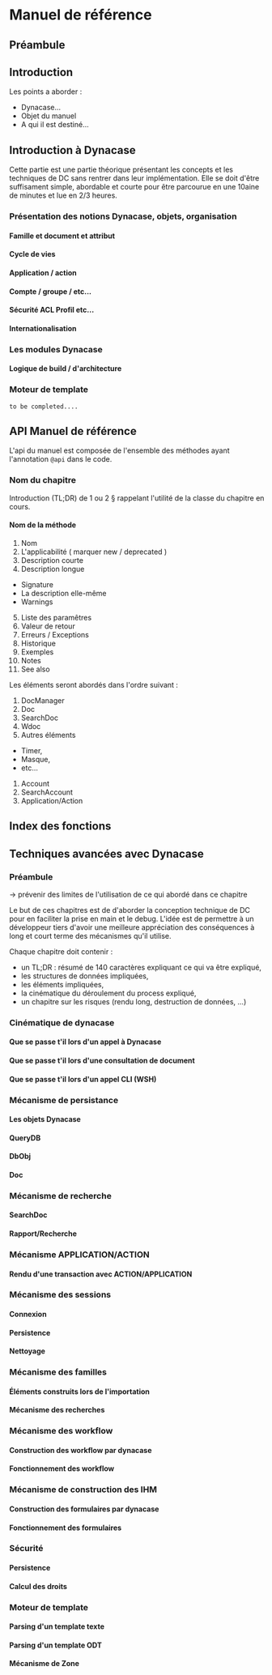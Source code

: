 # Manuel de référence

## Préambule

## Introduction

Les points a aborder :

* Dynacase...
* Objet du manuel
* A qui il est destiné...

## Introduction à Dynacase

Cette partie est une partie théorique présentant les concepts et les techniques de DC sans rentrer dans leur implémentation. Elle se doit d'être suffisament simple, abordable et courte pour être parcourue en une 10aine de minutes et lue en 2/3 heures.

### Présentation des notions Dynacase, objets, organisation

#### Famille et document et attribut
#### Cycle de vies
#### Application / action
#### Compte / groupe / etc...
#### Sécurité ACL Profil etc...
#### Internationalisation
### Les modules Dynacase
#### Logique de build / d'architecture
### Moteur de template

    to be completed....

## API Manuel de référence

L'api du manuel est composée de l'ensemble des méthodes ayant l'annotation `@api` dans le code.

### Nom du chapitre

Introduction (TL;DR) de 1 ou 2 § rappelant l'utilité de la classe du chapitre en cours.

#### Nom de la méthode

1. Nom
2. L'applicabilité ( marquer new / deprecated )
3. Description courte
4. Description longue
  * Signature
  * La description elle-même
  * Warnings
5. Liste des paramêtres
6. Valeur de retour
7. Erreurs / Exceptions
8. Historique
9. Exemples
10. Notes
11. See also

Les éléments seront abordés dans l'ordre suivant :

1. DocManager
1. Doc
1. SearchDoc
1. Wdoc
1. Autres éléments
  * Timer,
  * Masque,
  * etc...
1. Account
1. SearchAccount
1. Application/Action

## Index des fonctions

## Techniques avancées avec Dynacase

### Préambule

 -> prévenir des limites de l'utilisation de ce qui abordé dans ce chapitre

Le but de ces chapitres est de d'aborder la conception technique de DC pour en faciliter la prise en main et le debug. L'idée est de permettre à un développeur tiers d'avoir une meilleure appréciation des conséquences à long et court terme des mécanismes qu'il utilise.

Chaque chapitre doit contenir :

* un TL;DR : résumé de 140 caractères expliquant ce qui va être expliqué,
* les structures de données impliquées,
* les éléments impliquées,
* la cinématique du déroulement du process expliqué,
* un chapitre sur les risques (rendu long, destruction de données, ...)

### Cinématique de dynacase
#### Que se passe t'il lors d'un appel à Dynacase
#### Que se passe t'il lors d'une consultation de document
#### Que se passe t'il lors d'un appel CLI (WSH)

### Mécanisme de persistance
#### Les objets Dynacase
#### QueryDB
#### DbObj
#### Doc

### Mécanisme de recherche
#### SearchDoc
#### Rapport/Recherche

### Mécanisme APPLICATION/ACTION
#### Rendu d'une transaction avec ACTION/APPLICATION

### Mécanisme des sessions
#### Connexion
#### Persistence
#### Nettoyage

### Mécanisme des familles
#### Éléments construits lors de l'importation
#### Mécanisme des recherches

### Mécanisme des workflow
#### Construction des workflow par dynacase
#### Fonctionnement des workflow

### Mécanisme de construction des IHM
#### Construction des formulaires par dynacase
#### Fonctionnement des formulaires

### Sécurité
#### Persistence
#### Calcul des droits

### Moteur de template
#### Parsing d'un template texte
#### Parsing d'un template ODT
#### Mécanisme de Zone